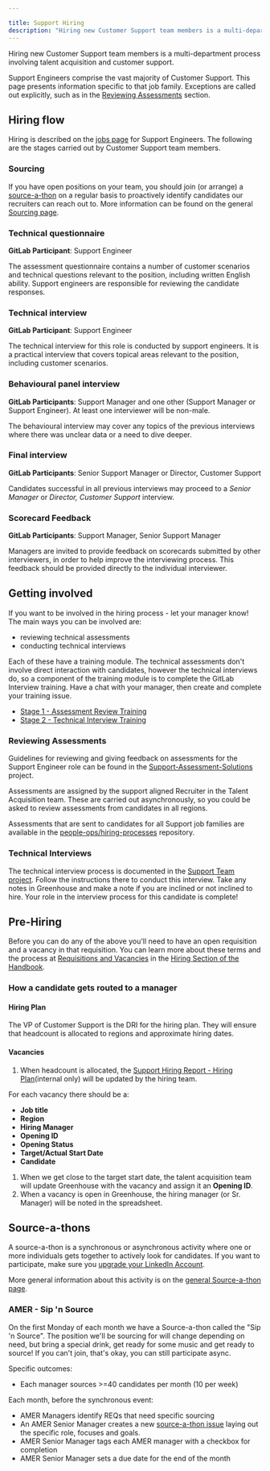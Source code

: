 ```yaml
---

title: Support Hiring
description: "Hiring new Customer Support team members is a multi-department process. An outline of the responsibilities of Customer Support in that process."
---
```




Hiring new Customer Support team members is a multi-department process involving talent acquisition and customer support.

Support Engineers comprise the vast majority of Customer Support. This page presents information specific to that job family. Exceptions are called out explicitly, such as in the [Reviewing Assessments](#reviewing-assessments) section.

## Hiring flow

Hiring is described on the [jobs page](/job-families/engineering/support-engineer/#hiring-process) for Support Engineers. The following are the stages carried out by Customer Support team members.

### Sourcing

If you have open positions on your team, you should join (or arrange) a [source-a-thon](#source-a-thons) on a regular basis to proactively identify candidates our recruiters can reach out to. More information can be found on the general [Sourcing page](/handbook/hiring/sourcing/).

### Technical questionnaire

**GitLab Participant**: Support Engineer

The assessment questionnaire contains a number of customer scenarios and technical questions relevant to the position, including written
English ability.  Support engineers are responsible for reviewing the candidate responses.

### Technical interview

**GitLab Participant**: Support Engineer

The technical interview for this role is conducted by support engineers. It is a practical interview that covers topical areas relevant to the position, including customer scenarios.

### Behavioural panel interview

**GitLab Participants**: Support Manager and one other (Support Manager or Support Engineer).  At least one interviewer will be non-male.

The behavioural interview may cover any topics of the previous interviews where there was unclear data or a need to dive deeper.

### Final interview

**GitLab Participants**: Senior Support Manager or Director, Customer Support

Candidates successful in all previous interviews may proceed to a *Senior Manager* or *Director, Customer Support* interview.

### Scorecard Feedback

**GitLab Participants**: Support Manager, Senior Support Manager

Managers are invited to provide feedback on scorecards submitted by other interviewers, in order to help improve the interviewing process. This feedback should be provided directly to the individual interviewer.

## Getting involved

If you want to be involved in the hiring process - let your manager know! The main ways you can be involved are:

- reviewing technical assessments
- conducting technical interviews

Each of these have a training module.  The technical assessments don't involve direct interaction with candidates, however the technical interviews do, so a component of the training module is to complete the GitLab Interview training. Have a chat with your manager, then create and complete your training issue.

- [Stage 1 - Assessment Review Training](https://gitlab.com/gitlab-com/support/support-training/issues/new?issuable_template=Support%20Hiring%20-%20Stage1%20Assessment%20review%20training)
- [Stage 2 - Technical Interview Training](https://gitlab.com/gitlab-com/support/support-training/issues/new?issuable_template=Support%20Hiring%20-%20Stage2%20Technical%20Interview%20Training)

### Reviewing Assessments

Guidelines for reviewing and giving feedback on assessments for the Support Engineer role can be found in the [Support-Assessment-Solutions](https://gitlab.com/gitlab-com/support/support-assessment-solutions/-/blob/master/README.md) project.

Assessments are assigned by the support aligned Recruiter in the Talent Acquisition team.  These are carried out asynchronously, so you could be asked to review assessments from candidates in all regions.

Assessments that are sent to candidates for all Support job families are available in the [people-ops/hiring-processes](https://gitlab.com/gitlab-com/people-ops/hiring-processes/tree/master/Engineering/Support) repository.

### Technical Interviews

The technical interview process is documented in the [Support Team project](https://gitlab.com/gitlab-com/support/tech-interview/se-interview). Follow the instructions there to conduct this interview. Take any notes in Greenhouse and make a note if you are inclined or not inclined to hire. Your role in the interview process for this candidate is complete!

## Pre-Hiring

Before you can do any of the above you'll need to have an open requisition and a vacancy in that requisition. You can learn more about these terms and the process at [Requisitions and Vacancies](https://about.gitlab.con/handbook/hiring/vacancies/) in the [Hiring Section of the Handbook](/handbook/hiring/).

### How a candidate gets routed to a manager

#### Hiring Plan

The VP of Customer Support is the DRI for the hiring plan. They will ensure that headcount is allocated to regions and approximate hiring dates.

#### Vacancies

1. When headcount is allocated, the [Support Hiring Report - Hiring Plan](https://drive.google.com/drive/u/0/search?q=title:%22support%20hiring%20reports%22)(internal only) will be updated by the hiring team.

For each vacancy there should be a:

- **Job title**
- **Region**
- **Hiring Manager**
- **Opening ID**
- **Opening Status**
- **Target/Actual Start Date**
- **Candidate**

1. When we get close to the target start date, the talent acquisition team will update Greenhouse with the vacancy and assign it an **Opening ID**.
1. When a vacancy is open in Greenhouse, the hiring manager (or Sr. Manager) will be noted in the spreadsheet.

## Source-a-thons

A source-a-thon is a synchronous or asynchronous activity where one or more individuals gets together to actively look for candidates.
If you want to participate, make sure you [upgrade your LinkedIn Account](/handbook/hiring/sourcing/#upgrading-your-linkedin-account).

More general information about this activity is on the [general Source-a-thon page](/handbook/hiring/sourcing/#source-a-thons).

### AMER - Sip 'n Source

On the first Monday of each month we have a Source-a-thon called the "Sip 'n Source". The position we'll be sourcing for will change depending on need, but
bring a special drink, get ready for some music and get ready to source! If you can't join, that's okay, you can still participate async.

Specific outcomes:

- Each manager sources >=40 candidates per month (10 per week)

Each month, before the synchronous event:

- AMER Managers identify REQs that need specific sourcing
- An AMER Senior Manager creates a new [source-a-thon issue](https://gitlab.com/gitlab-com/people-group/talent-acquisition/-/issues/new?issuable_template=source-a-thon) laying out the specific role, focuses and goals.
- AMER Senior Manager tags each AMER manager with a checkbox for completion
- AMER Senior Manager sets a due date for the end of the month
